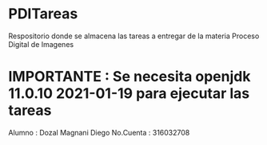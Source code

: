 # PDITareas
Respositorio donde se almacena las tareas a entregar de la materia Proceso Digital de Imagenes 
# IMPORTANTE : Se necesita openjdk 11.0.10 2021-01-19 para ejecutar las tareas

Alumno : Dozal Magnani Diego 
No.Cuenta : 316032708


